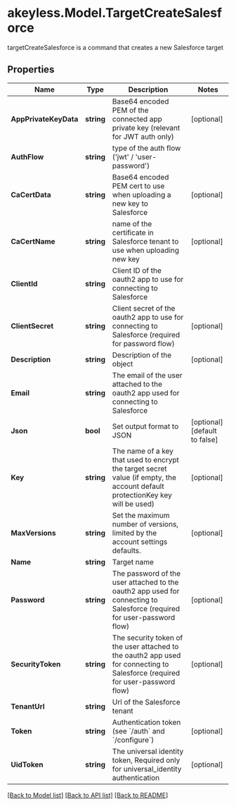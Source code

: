 # akeyless.Model.TargetCreateSalesforce
targetCreateSalesforce is a command that creates a new Salesforce target

## Properties

Name | Type | Description | Notes
------------ | ------------- | ------------- | -------------
**AppPrivateKeyData** | **string** | Base64 encoded PEM of the connected app private key (relevant for JWT auth only) | [optional] 
**AuthFlow** | **string** | type of the auth flow (&#39;jwt&#39; / &#39;user-password&#39;) | 
**CaCertData** | **string** | Base64 encoded PEM cert to use when uploading a new key to Salesforce | [optional] 
**CaCertName** | **string** | name of the certificate in Salesforce tenant to use when uploading new key | [optional] 
**ClientId** | **string** | Client ID of the oauth2 app to use for connecting to Salesforce | 
**ClientSecret** | **string** | Client secret of the oauth2 app to use for connecting to Salesforce (required for password flow) | [optional] 
**Description** | **string** | Description of the object | [optional] 
**Email** | **string** | The email of the user attached to the oauth2 app used for connecting to Salesforce | 
**Json** | **bool** | Set output format to JSON | [optional] [default to false]
**Key** | **string** | The name of a key that used to encrypt the target secret value (if empty, the account default protectionKey key will be used) | [optional] 
**MaxVersions** | **string** | Set the maximum number of versions, limited by the account settings defaults. | [optional] 
**Name** | **string** | Target name | 
**Password** | **string** | The password of the user attached to the oauth2 app used for connecting to Salesforce (required for user-password flow) | [optional] 
**SecurityToken** | **string** | The security token of the user attached to the oauth2 app used for connecting to Salesforce  (required for user-password flow) | [optional] 
**TenantUrl** | **string** | Url of the Salesforce tenant | 
**Token** | **string** | Authentication token (see &#x60;/auth&#x60; and &#x60;/configure&#x60;) | [optional] 
**UidToken** | **string** | The universal identity token, Required only for universal_identity authentication | [optional] 

[[Back to Model list]](../README.md#documentation-for-models) [[Back to API list]](../README.md#documentation-for-api-endpoints) [[Back to README]](../README.md)

